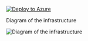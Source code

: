 [![Deploy to Azure](https://aka.ms/deploytoazurebutton)](https://portal.azure.com/#create/Microsoft.Template/uri/https%3A%2F%2Fraw.githubusercontent.com%2Fjimgodden%2FAzure_Networking_Labs%2FRefactoring%2FAzure_VM_Windows_Sandbox%2Fsrc%2Fmain.json)


Diagram of the infrastructure

![Diagram of the infrastructure](diagram.drawio.png)





